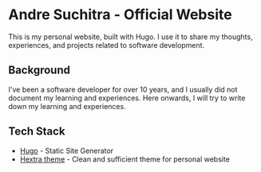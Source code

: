 # Andre Suchitra - Official Website

This is my personal website, built with Hugo. I use it to share my thoughts, experiences, and projects related to software development.

## Background

I've been a software developer for over 10 years, and I usually did not document my learning and experiences. Here onwards, I will try to write down my learning and experiences.


## Tech Stack
- [Hugo](https://gohugo.io/) - Static Site Generator
- [Hextra theme](https://github.com/imfing/hextra) - Clean and sufficient theme for personal website
